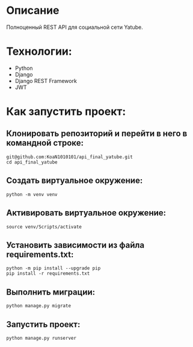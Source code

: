 # Описание
Полноценный REST API для социальной сети Yatube. 

# Технологии:
- Python 
- Django 
- Django REST Framework
- JWT

# Как запустить проект:
## Клонировать репозиторий и перейти в него в командной строке:
```
git@github.com:KoaN1010101/api_final_yatube.git
cd api_final_yatube
```
## Cоздать виртуальное окружение:
```
python -m venv venv
```
## Aктивировать виртуальное окружение:
```
source venv/Scripts/activate
```
## Установить зависимости из файла requirements.txt:
```
python -m pip install --upgrade pip
pip install -r requirements.txt
```
## Выполнить миграции:
```
python manage.py migrate
```
## Запустить проект:
```
python manage.py runserver
```
